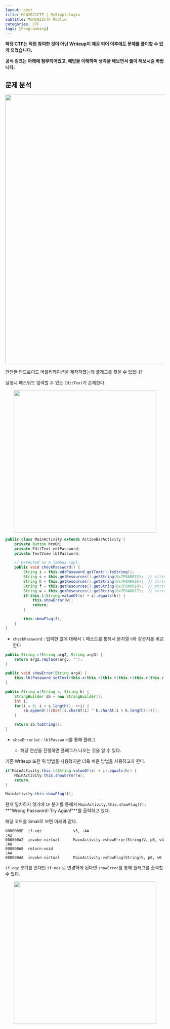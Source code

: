 ```yaml
---
layout: post
title: MCH2022CTF | MySimpleLogin 
subtitle: MCH2022CTF Moblie
categories: CTF
tags: [Programming]
---
```


**해당 CTF는 직접 참여한 것이 아닌 Writeup이 제공 되어 이후에도 문제를 풀이할 수 있게 되었습니다.**

**공식 링크는 아래에 첨부되어있고, 해답을 이해하며 생각을 해보면서 풀이 해보시길 바랍니다.**

## 문제 분석

<p align="center">
<img src ="https://github.com/peoplstar/peoplstar.github.io/assets/78135526/7f315159-3ed3-4a49-bb66-f64a6a42e1b8" width = 850>
</p>

안전한 안드로이드 어플리케이션을 제작하였는데 플래그를 찾을 수 있겠냐?

실행시 패스워드 입력할 수 있는 `EditText`가 존재한다.

<p align="center">
<img src ="https://github.com/peoplstar/peoplstar.github.io/assets/78135526/49e9c04e-be50-42df-afc5-58c9be8a3fd8" width = 450>
</p>

```java
public class MainActivity extends ActionBarActivity {
    private Button btnOK;
    private EditText edtPassword;
    private TextView lblPassword;

    // Detected as a lambda impl.
    public void checkPassword() {
        String i = this.edtPassword.getText().toString();
        String s = this.getResources().getString(0x7F0A0015);  // string:OO0O00OOO00O0O "S3kuritY!"
        String h = this.getResources().getString(0x7F0A0016);  // string:OO0O00OOO00OOO "7f03e614c9f1c1a0561f87f33d83e599"
        String f = this.getResources().getString(0x7F0A0014);  // string:OO0O0O0OO00OOO "Wrong Password! Try Again!"
        String w = this.getResources().getString(0x7F0A0017);  // string:OO0O0OOOO00OOO ">49s?#kjllw>ijvnra;;i>=kuki`ta;`iirj9::xtm;<rij%"
        if(this.l(String.valueOf(s) + i).equals(h)) {
            this.showError(w);
            return;
        }

        this.showFlag(f);
    }
}
```

* `checkPassword` : 입력한 값에 대해서 `l` 메소드를 통해서 문자열 `h`와 같은지를 비교한다

```java
public String r(String arg2, String arg3) {
    return arg2.replace(arg3, "");
}

public void showError(String arg4) {
    this.lblPassword.setText(this.x(this.r(this.r(this.r(this.r(this.r(this.r(this.r(arg4, "r"), "s"), "t"), "u"), "v"), "w"), "x"), "X"));
}

public String x(String s, String k) {
    StringBuilder sb = new StringBuilder();
    int i;
    for(i = 0; i < s.length(); ++i) {
        sb.append(((char)(s.charAt(i) ^ k.charAt(i % k.length()))));
    }

    return sb.toString();
}
```

* `showError(w)` : `lblPassword`를 통해 플래그

    * 해당 연산을 진행하면 플래그가 나오는 것을 알 수 있다.

기존 Writeup 또한 위 방법을 사용했지만 더욱 쉬운 방법을 사용하고자 한다.

```java
if(MainActivity.this.l(String.valueOf(s) + i).equals(h)) {
    MainActivity.this.showError(w);
    return;
}

MainActivity.this.showFlag(f);
```

현재 일치하지 않기에 `IF` 분기를 통해서 `MainActivity.this.showFlag(f);` **"Wrong Password! Try Again!"**를 출력하고 있다.

해당 코드를 Smali로 보면 아래와 같다.

```smali
0000009E  if-eqz              v5, :AA
:A2
000000A2  invoke-virtual      MainActivity->showError(String)V, p0, v4
:A8
000000A8  return-void
:AA
000000AA  invoke-virtual      MainActivity->showFlag(String)V, p0, v0
```

`if-eqz` 분기를 반대인 `if-nez` 로 변경하게 된다면 `showError`를 통해 플래그를 출력할 수 있다.

<p align="center">
<img src ="https://github.com/peoplstar/peoplstar.github.io/assets/78135526/fee606a4-bfb7-41a4-90ce-0de95ba35255" width = 450>
</p>